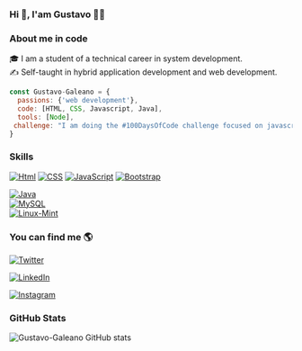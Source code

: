 ### Hi 👋, I'am Gustavo 👨‍💻

### About me in code
🎓 I am a student of a technical career in system development. </br>
✍️ Self-taught in hybrid application development and web development.
```js
const Gustavo-Galeano = {
  passions: {'web development'},
  code: [HTML, CSS, Javascript, Java],
  tools: [Node],
 challenge: "I am doing the #100DaysOfCode challenge focused on javascrpt"
}

```

### Skills
[![Html](https://img.shields.io/badge/HTML5-007396?style=for-the-badge&logo=html5&logoColor=white&labelColor=101010)]()
[![CSS](https://img.shields.io/badge/CSS-007396?&style=for-the-badge&logo=css3&logoColor=white&labelColor=101010)]()
[![JavaScript](https://img.shields.io/badge/JavaScript-007396?style=for-the-badge&logo=javascript&logoColor=white&labelColor=101010)]()
[![Bootstrap](https://img.shields.io/badge/Bootstrap-007396?style=for-the-badge&logo=bootstrap&logoColor=white&labelColor=101010)]()

[![Java](https://img.shields.io/badge/Java-007396?style=for-the-badge&logo=java&logoColor=white&labelColor=101010)]() </br>
[![MySQL](https://img.shields.io/badge/MySQL-4479A1?style=for-the-badge&logo=mysql&logoColor=white&labelColor=101010)]() </br>
[![Linux-Mint]()](https://img.shields.io/badge/Linux_Mint-87CF3E?style=for-the-badge&logo=linux-mint&logoColor=white) </br>


### You can find me 🌎
<p>
<a href="https://twitter.com/Galeano019"><img alt="Twitter" src="https://img.shields.io/badge/Twitter-Gustavo%20Galeano-blue?style=flat-square&logo=Twitter"></a>

<a href="https://www.linkedin.com/in/gustavo-galeano/"><img alt="LinkedIn" src="https://img.shields.io/badge/LinkedIn-Gustavo%20Galeano-blue?style=flat-square&logo=linkedin"></a>

<a href="https://www.instagram.com/gustavo_paredes02"><img alt="Instagram" src="https://img.shields.io/badge/Instagram-Gustavo%20Galeano-blue?style=flat-square&logo=Instagram"></a>
</p>

### GitHub Stats
![Gustavo-Galeano GitHub stats](https://github-readme-stats.vercel.app/api?username=Gustavo-Galeano&show_icons=true&theme=radical)


<!-- ![Gustavo-Galeano GitHub stats](https://github-readme-stats.vercel.app/api?username=Gustavo-Galeano&show_icons=true&theme=radical)--!>
